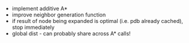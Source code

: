 - implement additive A*
- improve neighbor generation function
- if result of node being expanded is optimal (i.e. pdb already cached), stop immediately
- global dist - can probably share across A* calls!